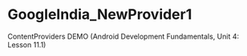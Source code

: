 # GoogleIndia_NewProvider1
ContentProviders DEMO (Android Development Fundamentals, Unit 4: Lesson 11.1)
